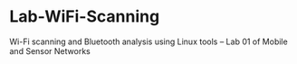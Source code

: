 # Lab-WiFi-Scanning
Wi-Fi scanning and Bluetooth analysis using Linux tools – Lab 01 of Mobile and Sensor Networks

